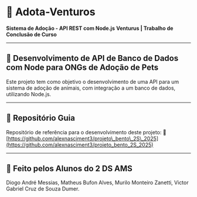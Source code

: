 
# 🐾 Adota-Venturos

**Sistema de Adoção - API REST com Node.js**
**Venturus | Trabalho de Conclusão de Curso**

---

## 📌 Desenvolvimento de API de Banco de Dados com Node para ONGs de Adoção de Pets

Este projeto tem como objetivo o desenvolvimento de uma API para um sistema de adoção de animais, com integração a um banco de dados, utilizando Node.js.

---

## 📂 Repositório Guia

Repositório de referência para o desenvolvimento deste projeto:
🔗 [https://github.com/alexnasciment3/projeto\_bento\_2S\_2025](https://github.com/alexnasciment3/projeto_bento_2S_2025)

---

## 🔰 Feito pelos Alunos do 2 DS AMS

Diogo André Messias,
Matheus Bufon Alves,
Murilo Monteiro Zanetti,
Victor Gabriel Cruz de Souza Dumer.
